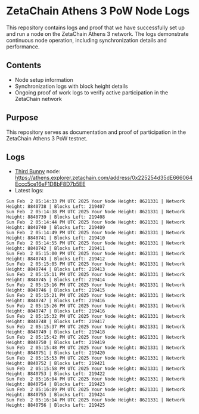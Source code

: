 # ZetaChain Athens 3 PoW Node Logs
This repository contains logs and proof that we have successfully set up and run a node on the ZetaChain Athens 3 network. The logs demonstrate continuous node operation, including synchronization details and performance.

## Contents
- Node setup information
- Synchronization logs with block height details
- Ongoing proof of work logs to verify active participation in the ZetaChain network

## Purpose
This repository serves as documentation and proof of participation in the ZetaChain Athens 3 PoW testnet.

## Logs

- [Third Bunny](https://thirdbunny.xyz/) node: https://athens.explorer.zetachain.com/address/0x225254d35dE666064Eccc5ce16eF1D8bF8D7b5EE
- Latest logs:
```
Sun Feb  2 05:14:33 PM UTC 2025 Your Node Height: 8621331 | Network Height: 8840738 | Blocks Left: 219407
Sun Feb  2 05:14:38 PM UTC 2025 Your Node Height: 8621331 | Network Height: 8840739 | Blocks Left: 219408
Sun Feb  2 05:14:44 PM UTC 2025 Your Node Height: 8621331 | Network Height: 8840740 | Blocks Left: 219409
Sun Feb  2 05:14:49 PM UTC 2025 Your Node Height: 8621331 | Network Height: 8840741 | Blocks Left: 219410
Sun Feb  2 05:14:55 PM UTC 2025 Your Node Height: 8621331 | Network Height: 8840742 | Blocks Left: 219411
Sun Feb  2 05:15:00 PM UTC 2025 Your Node Height: 8621331 | Network Height: 8840743 | Blocks Left: 219412
Sun Feb  2 05:15:05 PM UTC 2025 Your Node Height: 8621331 | Network Height: 8840744 | Blocks Left: 219413
Sun Feb  2 05:15:11 PM UTC 2025 Your Node Height: 8621331 | Network Height: 8840745 | Blocks Left: 219414
Sun Feb  2 05:15:16 PM UTC 2025 Your Node Height: 8621331 | Network Height: 8840746 | Blocks Left: 219415
Sun Feb  2 05:15:21 PM UTC 2025 Your Node Height: 8621331 | Network Height: 8840747 | Blocks Left: 219416
Sun Feb  2 05:15:26 PM UTC 2025 Your Node Height: 8621331 | Network Height: 8840747 | Blocks Left: 219416
Sun Feb  2 05:15:32 PM UTC 2025 Your Node Height: 8621331 | Network Height: 8840748 | Blocks Left: 219417
Sun Feb  2 05:15:37 PM UTC 2025 Your Node Height: 8621331 | Network Height: 8840749 | Blocks Left: 219418
Sun Feb  2 05:15:42 PM UTC 2025 Your Node Height: 8621331 | Network Height: 8840750 | Blocks Left: 219419
Sun Feb  2 05:15:48 PM UTC 2025 Your Node Height: 8621331 | Network Height: 8840751 | Blocks Left: 219420
Sun Feb  2 05:15:53 PM UTC 2025 Your Node Height: 8621331 | Network Height: 8840752 | Blocks Left: 219421
Sun Feb  2 05:15:58 PM UTC 2025 Your Node Height: 8621331 | Network Height: 8840753 | Blocks Left: 219422
Sun Feb  2 05:16:04 PM UTC 2025 Your Node Height: 8621331 | Network Height: 8840754 | Blocks Left: 219423
Sun Feb  2 05:16:09 PM UTC 2025 Your Node Height: 8621331 | Network Height: 8840755 | Blocks Left: 219424
Sun Feb  2 05:16:14 PM UTC 2025 Your Node Height: 8621331 | Network Height: 8840756 | Blocks Left: 219425
```
